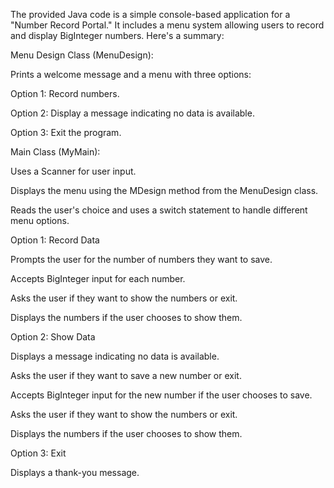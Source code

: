 The provided Java code is a simple console-based application for a "Number Record Portal." It includes a menu system allowing users to record and display BigInteger numbers. Here's a summary:

Menu Design Class (MenuDesign):

Prints a welcome message and a menu with three options:


Option 1: Record numbers.


Option 2: Display a message indicating no data is available.


Option 3: Exit the program.


Main Class (MyMain):


Uses a Scanner for user input.


Displays the menu using the MDesign method from the MenuDesign class.


Reads the user's choice and uses a switch statement to handle different menu options.


Option 1: Record Data


Prompts the user for the number of numbers they want to save.


Accepts BigInteger input for each number.


Asks the user if they want to show the numbers or exit.


Displays the numbers if the user chooses to show them.


Option 2: Show Data


Displays a message indicating no data is available.


Asks the user if they want to save a new number or exit.


Accepts BigInteger input for the new number if the user chooses to save.


Asks the user if they want to show the numbers or exit.


Displays the numbers if the user chooses to show them.


Option 3: Exit


Displays a thank-you message.
